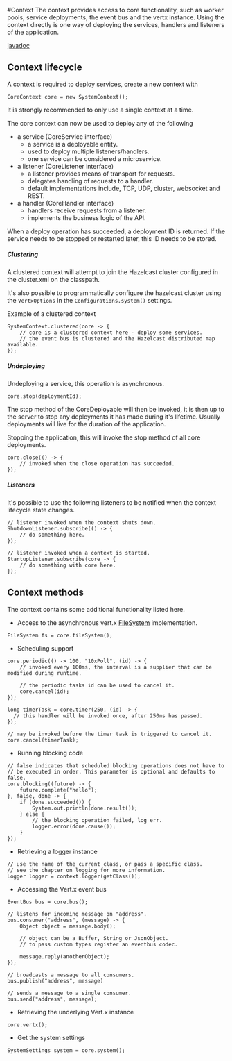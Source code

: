 #Context
The context provides access to core functionality, such as worker pools, service deployments, the event bus and the vertx instance.
Using the context directly is one way of deploying the services, handlers and listeners of the application.

[javadoc](http://localhost:8081/com/codingchili/core/context/CoreContext.html)

## Context lifecycle
A context is required to deploy services, create a new context with

```$java
CoreContext core = new SystemContext();
```

It is strongly recommended to only use a single context at a time.

The core context can now be used to deploy any of the following

- a service (CoreService interface)
  - a service is a deployable entity.
  - used to deploy multiple listeners/handlers.
  - one service can be considered a microservice.
- a listener (CoreListener interface)
  - a listener provides means of transport for requests.
  - delegates handling of requests to a handler.
  - default implementations include, TCP, UDP, cluster, websocket and REST.
- a handler (CoreHandler interface)
    - handlers receive requests from a listener.
    - implements the business logic of the API.
    
When a deploy operation has succeeded, a deployment ID is returned. If the service needs to be stopped
or restarted later, this ID needs to be stored. 

##### Clustering
A clustered context will attempt to join  the Hazelcast cluster configured in the cluster.xml on the classpath.

It's also possible to programmatically configure the hazelcast cluster using the `VertxOptions` in the `Configurations.system()` settings.

Example of a clustered context
```$java
SystemContext.clustered(core -> {
    // core is a clustered context here - deploy some services.
    // the event bus is clustered and the Hazelcast distributed map available.
});
```

##### Undeploying

Undeploying a service, this operation is asynchronous.
```$java
core.stop(deploymentId);
```
The stop method of the CoreDeployable will then be invoked, it is then up to the server to stop
any deployments it has made during it's lifetime. Usually deployments will live for the duration of the application.


Stopping the application, this will invoke the stop method of all core deployments.
```$java
core.close(() -> {
    // invoked when the close operation has succeeded.
});
```


##### Listeners
It's possible to use the following listeners to be notified when the context
lifecycle state changes.

```$java
// listener invoked when the context shuts down.
ShutdownListener.subscribe(() -> {
    // do something here.
});

// listener invoked when a context is started.
StartupListener.subscribe(core -> {
    // do something with core here.
});
```

## Context methods
The context contains some additional functionality listed here.


- Access to the asynchronous vert.x [FileSystem](https://vertx.io/docs/apidocs/io/vertx/core/file/FileSystem.html) implementation.
```$java
FileSystem fs = core.fileSystem();
```

- Scheduling support
```$java
core.periodic(() -> 100, "10xPoll", (id) -> {
    // invoked every 100ms, the interval is a supplier that can be modified during runtime.
    
    // the periodic tasks id can be used to cancel it.
    core.cancel(id);
});

long timerTask = core.timer(250, (id) -> {
  // this handler will be invoked once, after 250ms has passed.
});

// may be invoked before the timer task is triggered to cancel it.
core.cancel(timerTask);
```

- Running blocking code
```$java
// false indicates that scheduled blocking operations does not have to 
// be executed in order. This parameter is optional and defaults to false.
core.blocking((future) -> {
    future.complete("hello");
}, false, done -> {
    if (done.succeeded()) {
        System.out.println(done.result());
    } else {
        // the blocking operation failed, log err.
        logger.error(done.cause());    
    }
});
```

- Retrieving a logger instance
```$java
// use the name of the current class, or pass a specific class.
// see the chapter on logging for more information.
Logger logger = context.logger(getClass());
```

- Accessing the Vert.x event bus
```$java
EventBus bus = core.bus();

// listens for incoming message on "address".
bus.consumer("address", (message) -> {
    Object object = message.body();
    
    // object can be a Buffer, String or JsonObject.
    // to pass custom types register an eventbus codec.
    
    message.reply(anotherObject);
});

// broadcasts a message to all consumers.
bus.publish("address", message)

// sends a message to a single consumer.
bus.send("address", message);
```

- Retrieving the underlying Vert.x instance
```$java
core.vertx();
```

- Get the system settings
```$java
SystemSettings system = core.system();
```